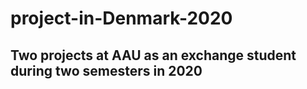 # project-in-Denmark-2020

## Two projects at AAU as an exchange student during two semesters in 2020

